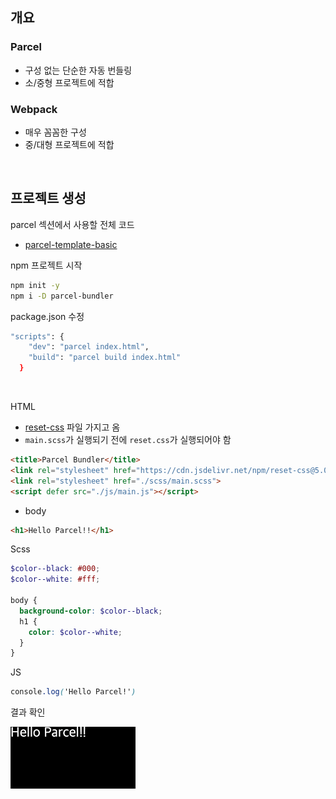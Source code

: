 ## 개요

### Parcel

- 구성 없는 단순한 자동 번들링
- 소/중형 프로젝트에 적합

### Webpack

- 매우 꼼꼼한 구성
- 중/대형 프로젝트에 적합

<br/>

## 프로젝트 생성

parcel 섹션에서 사용할 전체 코드
- [parcel-template-basic](https://github.com/plutoin/parcel-template-basic)

npm 프로젝트 시작

```bash
npm init -y
npm i -D parcel-bundler
```

package.json 수정

```bash
"scripts": {
    "dev": "parcel index.html",
    "build": "parcel build index.html"
  }
```

<br/>

HTML

- [reset-css](https://www.jsdelivr.com/package/npm/reset-css) 파일 가지고 옴
- `main.scss`가 실행되기 전에 `reset.css`가 실행되어야 함

```html
<title>Parcel Bundler</title>
<link rel="stylesheet" href="https://cdn.jsdelivr.net/npm/reset-css@5.0.1/reset.min.css">
<link rel="stylesheet" href="./scss/main.scss">
<script defer src="./js/main.js"></script>
```

- body

```html
<h1>Hello Parcel!!</h1>
```


Scss

```scss
$color--black: #000;
$color--white: #fff;

body {
  background-color: $color--black;
  h1 {
    color: $color--white;
  }
}
```

JS

```scss
console.log('Hello Parcel!')
```

결과 확인

<img src="../images/1-1.png" width="200px" />